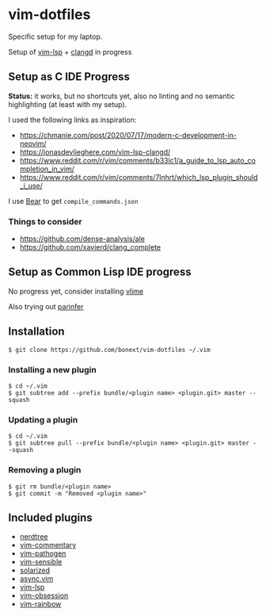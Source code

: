 vim-dotfiles
============
Specific setup for my laptop.

Setup of [vim-lsp][6] + [clangd][7] in progress

Setup as C IDE Progress
-----------------------
**Status:** it works, but no shortcuts yet, also no linting and no semantic
highlighting (at least with my setup).

I used the following links as inspiration:

- https://chmanie.com/post/2020/07/17/modern-c-development-in-neovim/
- https://jonasdevlieghere.com/vim-lsp-clangd/
- https://www.reddit.com/r/vim/comments/b33lc1/a_guide_to_lsp_auto_completion_in_vim/
- https://www.reddit.com/r/vim/comments/7lnhrt/which_lsp_plugin_should_i_use/

I use [Bear][8] to get `compile_commands.json`

### Things to consider

- https://github.com/dense-analysis/ale
- https://github.com/xavierd/clang_complete

Setup as Common Lisp IDE progress
---------------------------------

No progress yet, consider installing [vlime][9]

Also trying out [parinfer][10]

Installation
------------

`$ git clone https://github.com/bonext/vim-dotfiles ~/.vim`

### Installing a new plugin

```
$ cd ~/.vim
$ git subtree add --prefix bundle/<plugin name> <plugin.git> master --squash
```

### Updating a plugin
```
$ cd ~/.vim
$ git subtree pull --prefix bundle/<plugin name> <plugin.git> master --squash
```

### Removing a plugin
```
$ git rm bundle/<plugin name>
$ git commit -m "Removed <plugin name>"
```

Included plugins
-----------------
* [nerdtree](https://github.com/scrooloose/nerdtree)
* [vim-commentary](https://github.com/tpope/vim-commentary)
* [vim-pathogen][1]
* [vim-sensible](https://github.com/tpope/vim-sensible)
* [solarized](https://github.com/altercation/vim-colors-solarized)
* [async.vim](https://github.com/prabirshrestha/async.vim)
* [vim-lsp][6]
* [vim-obsession](https://github.com/tpope/vim-obsession)
* [vim-rainbow](https://github.com/frazrepo/vim-rainbow)

[1]: https://github.com/tpope/vim-pathogen
[2]: https://gist.github.com/SKempin/b7857a6ff6bddb05717cc17a44091202
[3]: https://www.netways.de/en/blog/2016/01/14/working-with-git-subtree/
[4]: https://github.com/altercation/solarized/tree/master/xresources
[5]: https://github.com/altercation/vim-colors-solarized#important-note-for-terminal-users
[6]: https://github.com/prabirshrestha/vim-lsp
[7]: https://clangd.llvm.org/
[8]: https://github.com/rizsotto/Bear
[9]: https://github.com/vlime/vlime
[10]: https://github.com/eraserhd/parinfer-rust
